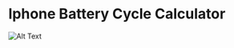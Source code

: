 # Iphone Battery Cycle Calculator
![Alt Text](https://s2.gifyu.com/images/Ekran-Kaydi-2023-03-06-04.22.40.gif)
